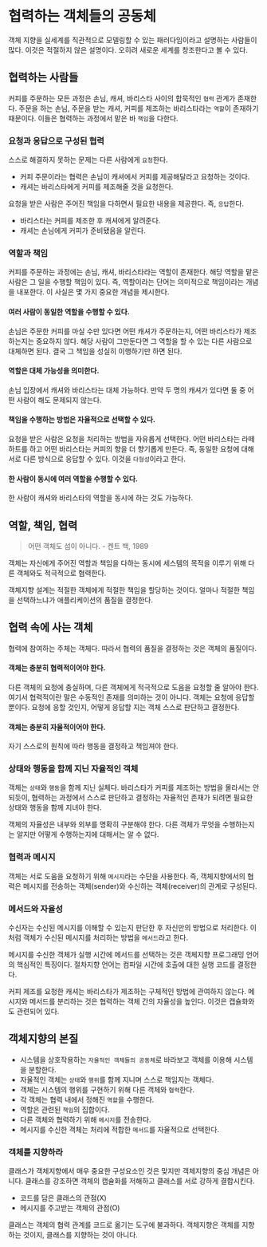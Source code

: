 # 협력하는 객체들의 공동체

객체 지향을 실세계를 직관적으로 모델링할 수 있는 패러다임이라고 설명하는 사람들이 많다. 이것은 적절하지 않은 설명이다. 오히려 새로운 세계를 창조한다고 볼 수 있다.


## 협력하는 사람들

커피를 주문하는 모든 과정은 손님, 캐셔, 바리스타 사이의 합묵적인 `협력` 관계가 존재한다. 주문을 하는 손님, 주문을 받는 캐셔, 커피를 제조하는 바리스타라는 `역할`이 존재하기 때문이다. 이들은 협력하는 과정에서 맡은 바 `책임`을 다한다.


### 요청과 응답으로 구성된 협력

스스로 해결하지 못하는 문제는 다른 사람에게 `요청`한다.

- 커피 주문이라는 협력은 손님이 캐셔에서 커피를 제공해달라고 요청하는 것이다.
- 캐셔는 바리스타에게 커피를 제조해줄 것을 요청한다.

요청을 받은 사람은 주어진 책임을 다하면서 필요한 내용을 제공한다. 즉, `응답`한다.

- 바리스타는 커피를 제조한 후 캐셔에게 알려준다.
- 캐셔는 손님에게 커피가 준비됐음을 알린다.

### 역할과 책임

커피를 주문하는 과정에는 손님, 캐셔, 바리스타라는 역할이 존재한다. 해당 역할을 맡은 사람은 그 일을 수행할 책임이 있다. 즉, 역할이라는 단어는 의미적으로 책임이라는 개념을 내포한다. 이 사실은 몇 가지 중요한 개념을 제시한다.

#### 여러 사람이 동일한 역할을 수행할 수 있다.

손님은 주문한 커피를 마실 수만 있다면 어떤 캐셔가 주문하는지, 어떤 바리스타가 제조하는지는 중요하지 않다. 해당 사람이 그만둔다면 그 역할을 할 수 있는 다른 사람으로 대체하면 된다. 결국 그 책임을 성실히 이행하기만 하면 된다.

#### 역할은 대체 가능성을 의미한다.

손님 입장에서 캐셔와 바리스타는 대체 가능하다. 만약 두 명의 캐셔가 있다면 둘 중 어떤 사람이 해도 문제되지 않는다.

#### 책임을 수행하는 방법은 자율적으로 선택할 수 있다.

요청을 받은 사람은 요청을 처리하는 방법을 자유롭게 선택한다. 어떤 바리스타는 라떼 하트를 하고 어떤 바리스타는 커피의 향을 더 향기롭게 만든다. 즉, 동일한 요청에 대해 서로 다른 방식으로 응답할 수 있다. 이것을 `다형성`이라고 한다.

#### 한 사람이 동시에 여러 역할을 수행할 수 있다.

한 사람이 캐셔와 바리스타의 역할을 동시에 하는 것도 가능하다.

## 역할, 책임, 협력

> 어떤 객체도 섬이 아니다.    - 켄트 백, 1989

객체는 자신에게 주어진 역할과 책임을 다하는 동시에 세스템의 목적을 이루기 위해 다른 객체와도 적극적으로 협력한다.

객체지향 설계는 적절한 객체에게 적절한 책임을 할당하는 것이다. 얼마나 적절한 책임을 선택하느냐가 애플리케이션의 품질을 결정한다.

## 협력 속에 사는 객체

협력에 참여하는 주체는 객체다. 따라서 협력의 품질을 결정하는 것은 객체의 품질이다.

#### 객체는 충분히 협력적이어야 한다.

다른 객체의 요청에 충실하며, 다른 객체에게 적극적으로 도음을 요청할 줄 알아야 한다. 여기서 협력적이란 말은 수동적인 존재를 의미하는 것이 아니다. 객체는 요청에 응답할 뿐이다. 요청에 응할 것인지, 어떻게 응답할 지는 객체 스스로 판단하고 결정한다.

#### 객체는 충분히 자율적이어야 한다.

자기 스스로의 원칙에 따라 행동을 결정하고 책임져야 한다.

### 상태와 행동을 함께 지닌 자율적인 객체

객체는 `상태`와 `행동`을 함께 지닌 실체다. 바리스타가 커피를 제조하는 방법을 몰라서는 안되듯이, 협력하는 과정에서 스스로 판단하고 결정하는 자율적인 존재가 되려면 필요한 상태와 행동을 함께 지녀야 한다.

객체의 자율성은 내부와 외부를 명확히 구분해야 한다. 다른 객체가 무엇을 수행하는지는 알지만 어떻게 수행하는지에 대해서는 알 수 없다.

### 협력과 메시지

객체는 서로 도움을 요청하기 위해 `메시지`라는 수단을 사용한다. 즉, 객체지향에서의 협력은 메시지를 전송하는 객체(sender)와 수신하는 객체(receiver)의 관계로 구성된다.

### 메서드와 자율성

수신자는 수신된 메시지를 이해할 수 있는지 판단한 후 자신만의 방법으로 처리한다. 이처럼 객체가 수신된 메시지를 처리하는 방법을 `메서드`라고 한다.

메시지를 수신한 객체가 실행 시간에 메서드를 선택하는 것은 객체지향 프로그래밍 언어의 핵심적인 특징이다. 절차지향 언어는 컴파일 시간에 호출에 대한 실행 코드를 결정한다.

커피 제조를 요청한 캐셔는 바리스타가 제조하는 구체적인 방법에 관여하지 않는다. 메시지와 메서드를 분리하는 것은 협력하는 객체 간의 자율성을 높인다. 이것은 캡슐화와도 관련되어 있다.

## 객체지향의 본질

- 시스템을 상호작용하는 `자율적인 객체들의 공동체`로 바라보고 객체를 이용해 시스템을 분할한다.
- 자율적인 객체는 `상태`와 `행위`를 함께 지니며 스스로 책임지는 객체다.
- 객체는 시스템의 행위를 구현하기 위해 다른 객체와 `협력`한다.
- 각 객체는 협력 내에서 정해진 `역할`을 수행한다.
- 역할은 관련된 `책임`의 집합이다.
- 다른 객체와 협력하기 위해 `메시지`를 전송한다.
- 메시지를 수신한 객체는 처리에 적합한 `메서드`를 자율적으로 선택한다.

### 객체를 지향하라

클래스가 객체지향에서 매우 중요한 구성요소인 것은 맞지만 객체지향의 중심 개념은 아니다. 클래스를 강조하면 객체의 캡슐화를 저해하고 클래스를 서로 강하게 결합시킨다.

- 코드를 담은 클래스의 관점(X)
- 메시지를 주고받는 객체의 관점(O)

클래스는 객체의 협력 관계를 코드로 옮기는 도구에 불과하다. 객체지향은 객체를 지향하는 것이지, 클래스를 지향하는 것이 아니다.